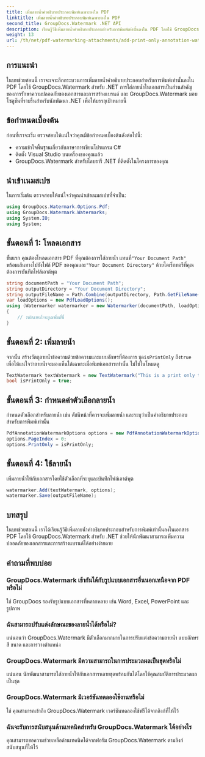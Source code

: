 ```yaml
---
title: เพิ่มลายน้ำคำอธิบายประกอบพิมพ์เฉพาะลงใน PDF
linktitle: เพิ่มลายน้ำคำอธิบายประกอบพิมพ์เฉพาะลงใน PDF
second_title: GroupDocs.Watermark .NET API
description: เรียนรู้วิธีเพิ่มลายน้ำคำอธิบายประกอบสำหรับการพิมพ์เท่านั้นลงใน PDF โดยใช้ GroupDocs.Watermark สำหรับ .NET ปรับปรุงความปลอดภัยของเอกสารและการสร้างแบรนด์ได้อย่างง่ายดาย
weight: 13
url: /th/net/pdf-watermarking-attachments/add-print-only-annotation-watermark-pdf/
---
```

## การแนะนำ
ในบทช่วยสอนนี้ เราจะเจาะลึกกระบวนการเพิ่มลายน้ำคำอธิบายประกอบสำหรับการพิมพ์เท่านั้นลงใน PDF โดยใช้ GroupDocs.Watermark สำหรับ .NET การใส่ลายน้ำในเอกสารเป็นส่วนสำคัญของการรักษาความปลอดภัยของเอกสารและการสร้างแบรนด์ และ GroupDocs.Watermark มอบโซลูชันที่ราบรื่นสำหรับนักพัฒนา .NET เพื่อให้บรรลุเป้าหมายนี้
## ข้อกำหนดเบื้องต้น
ก่อนที่เราจะเริ่ม ตรวจสอบให้แน่ใจว่าคุณมีข้อกำหนดเบื้องต้นดังต่อไปนี้:
- ความเข้าใจพื้นฐานเกี่ยวกับภาษาการเขียนโปรแกรม C#
- ติดตั้ง Visual Studio บนเครื่องของคุณแล้ว
- GroupDocs.Watermark สำหรับไลบรารี .NET ที่ติดตั้งในโครงการของคุณ

## นำเข้าเนมสเปซ
ในการเริ่มต้น ตรวจสอบให้แน่ใจว่าคุณนำเข้าเนมสเปซที่จำเป็น:
```csharp
using GroupDocs.Watermark.Options.Pdf;
using GroupDocs.Watermark.Watermarks;
using System.IO;
using System;
```
## ขั้นตอนที่ 1: โหลดเอกสาร
 ขั้นแรก คุณต้องโหลดเอกสาร PDF ที่คุณต้องการใส่ลายน้ำ แทนที่`"Your Document Path"` พร้อมเส้นทางไปยังไฟล์ PDF ของคุณและ`"Your Document Directory"` ด้วยไดเร็กทอรีที่คุณต้องการบันทึกไฟล์เอาต์พุต
```csharp
string documentPath = "Your Document Path";
string outputDirectory = "Your Document Directory";
string outputFileName = Path.Combine(outputDirectory, Path.GetFileName(documentPath));
var loadOptions = new PdfLoadOptions();
using (Watermarker watermarker = new Watermarker(documentPath, loadOptions))
{
    // รหัสลายน้ำจะถูกเพิ่มที่นี่
}
```
## ขั้นตอนที่ 2: เพิ่มลายน้ำ
จากนั้น สร้างวัตถุลายน้ำข้อความด้วยข้อความและแบบอักษรที่ต้องการ ชุด`isPrintOnly` ถึง`true` เพื่อให้แน่ใจว่าลายน้ำจะมองเห็นได้เฉพาะเมื่อพิมพ์เอกสารเท่านั้น ไม่ใช่ในโหมดดู
```csharp
TextWatermark textWatermark = new TextWatermark("This is a print only test watermark. It won't appear in view mode.", new Font("Arial", 8));
bool isPrintOnly = true;
```
## ขั้นตอนที่ 3: กำหนดค่าตัวเลือกลายน้ำ
กำหนดตัวเลือกสำหรับลายน้ำ เช่น ดัชนีหน้าที่ควรจะเพิ่มลายน้ำ และระบุว่าเป็นคำอธิบายประกอบสำหรับการพิมพ์เท่านั้น
```csharp
PdfAnnotationWatermarkOptions options = new PdfAnnotationWatermarkOptions();
options.PageIndex = 0;
options.PrintOnly = isPrintOnly;
```
## ขั้นตอนที่ 4: ใช้ลายน้ำ
เพิ่มลายน้ำให้กับเอกสารโดยใช้ตัวเลือกที่ระบุและบันทึกไฟล์เอาต์พุต
```csharp
watermarker.Add(textWatermark, options);
watermarker.Save(outputFileName);
```

## บทสรุป
ในบทช่วยสอนนี้ เราได้เรียนรู้วิธีเพิ่มลายน้ำคำอธิบายประกอบสำหรับการพิมพ์เท่านั้นลงในเอกสาร PDF โดยใช้ GroupDocs.Watermark สำหรับ .NET ช่วยให้นักพัฒนาสามารถเพิ่มความปลอดภัยของเอกสารและการสร้างแบรนด์ได้อย่างง่ายดาย
## คำถามที่พบบ่อย
### GroupDocs.Watermark เข้ากันได้กับรูปแบบเอกสารอื่นนอกเหนือจาก PDF หรือไม่
ใช่ GroupDocs รองรับรูปแบบเอกสารที่หลากหลาย เช่น Word, Excel, PowerPoint และรูปภาพ
### ฉันสามารถปรับแต่งลักษณะของลายน้ำได้หรือไม่?
แน่นอนว่า GroupDocs.Watermark มีตัวเลือกมากมายในการปรับแต่งข้อความลายน้ำ แบบอักษร สี ขนาด และการวางตำแหน่ง
### GroupDocs.Watermark มีความสามารถในการประมวลผลเป็นชุดหรือไม่
แน่นอน นักพัฒนาสามารถใส่ลายน้ำให้กับเอกสารหลายชุดพร้อมกันได้โดยใช้คุณสมบัติการประมวลผลเป็นชุด
### GroupDocs.Watermark มีเวอร์ชันทดลองใช้งานหรือไม่
ใช่ คุณสามารถเข้าถึง GroupDocs.Watermark เวอร์ชันทดลองใช้ฟรีได้จากลิงก์ที่ให้ไว้
### ฉันจะรับการสนับสนุนด้านเทคนิคสำหรับ GroupDocs.Watermark ได้อย่างไร
คุณสามารถขอความช่วยเหลือด้านเทคนิคได้จากฟอรัม GroupDocs.Watermark ตามลิงก์สนับสนุนที่ให้ไว้
